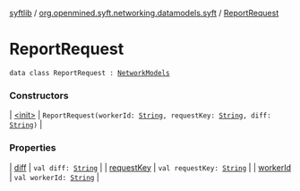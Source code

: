 [syftlib](../../index.md) / [org.openmined.syft.networking.datamodels.syft](../index.md) / [ReportRequest](./index.md)

# ReportRequest

`data class ReportRequest : `[`NetworkModels`](../../org.openmined.syft.networking.datamodels/-network-models/index.md)

### Constructors

| [&lt;init&gt;](-init-.md) | `ReportRequest(workerId: `[`String`](https://kotlinlang.org/api/latest/jvm/stdlib/kotlin/-string/index.html)`, requestKey: `[`String`](https://kotlinlang.org/api/latest/jvm/stdlib/kotlin/-string/index.html)`, diff: `[`String`](https://kotlinlang.org/api/latest/jvm/stdlib/kotlin/-string/index.html)`)` |

### Properties

| [diff](diff.md) | `val diff: `[`String`](https://kotlinlang.org/api/latest/jvm/stdlib/kotlin/-string/index.html) |
| [requestKey](request-key.md) | `val requestKey: `[`String`](https://kotlinlang.org/api/latest/jvm/stdlib/kotlin/-string/index.html) |
| [workerId](worker-id.md) | `val workerId: `[`String`](https://kotlinlang.org/api/latest/jvm/stdlib/kotlin/-string/index.html) |

